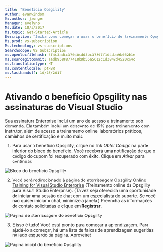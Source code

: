 ```yaml
---
title: "Benefício Opsgility"
Author: evanwindom
Ms.author: jaunger
Manager: evelynp
Ms.date: 10/3/2017
Ms.topic: Get-Started-Article
Description: "Saiba como começar a usar o benefício de treinamento Opsgility incluído com a sua assinatura do Visual Studio."
Ms.prod: vs-subscription
Ms.technology: vs-subscriptions
Searchscope: VS Subscription
ms.openlocfilehash: 2f4c3ad8c37040cdd3bc37897f1d4dba9b052b1e
ms.sourcegitcommit: aadb9588877418b8b55a5612c1d3842d4520ca4c
ms.translationtype: HT
ms.contentlocale: pt-BR
ms.lasthandoff: 10/27/2017
---
```

# <a name="activating-the-opsgility-benefit-in-visual-studio-subscriptions"></a>Ativando o benefício Opsgility nas assinaturas do Visual Studio

Sua assinatura Enterprise inclui um ano de acesso a treinamento sob demanda.  Ela também inclui um desconto de 15% para treinamento com instrutor, além de acesso a treinamento online, laboratórios práticos, caminhos de certificação e muito mais.  

1.  Para usar o benefício Opsgility, clique no link *Obter Código* na parte inferior do bloco do benefício.   Você receberá uma notificação de que o código do cupom foi recuperado com êxito.  Clique em *Ativar* para continuar.

![Bloco do benefício Opsgility](_img\vs-opsgility\vs-opsgility-tile.png)

2.  Você será redirecionado à página de aterrissagem [Opsgility Online Training for Visual Studio Enterprise](https://www.opsgility.com/vse) (Treinamento online da Opsgility para Visual Studio Enterprise).  (Talvez seja oferecida uma oportunidade de iniciar uma sessão de chat com um especialista do suporte.  Se você não quiser iniciar o chat, minimize a janela.)  Preencha as informações de contato solicitadas e clique em **Registrar**.  

![Página de aterrissagem do benefício Opsgility](_img\vs-opsgility\vs-opsgility-landing-cropped.png)

3.  E isso é tudo!  Você está pronto para começar a aprendizagem.  Para ajudá-lo a começar, há uma lista de faixas de aprendizagem sugeridas no lado esquerdo da página.  Aproveite!

![Página inicial do benefício Opsgility](_img\vs-opsgility\vs-opsgility-home-cropped.png)
